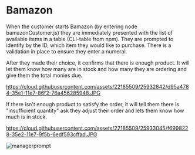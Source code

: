 # Bamazon

When the customer starts Bamazon (by entering node bamazonCustomer.js) they are immediately presented with the list of available items in a table (CLI-table from npm). They are prompted to identify by the ID, which item they would like to purchase. There is a validation in place to ensure they enter a numeral.

After they made their choice, it confirms that there is enough product. It will let them know how many are in stock and how many they are ordering and give them the total monies due.

https://cloud.githubusercontent.com/assets/22185509/25932842/d95a4784-35e1-11e7-86f2-76a456285948.JPG

If there isn't enough product to satisfy the order, it will tell them there is "insufficient quantity" ask they adjust their order and lets them know how much is in stock.

https://cloud.githubusercontent.com/assets/22185509/25933045/f6998228-35e2-11e7-9f5b-6edf593cffad.JPG

![managerprompt](https://cloud.githubusercontent.com/assets/22185509/25933418/9a5ef41e-35e4-11e7-8d25-a574f60af1a8.JPG)
